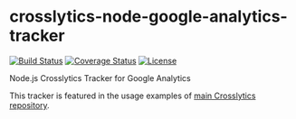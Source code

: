 # crosslytics-node-google-analytics-tracker
[![Build Status](https://travis-ci.org/CrossLead/crosslytics-node-google-analytics-tracker.svg?branch=master)](https://travis-ci.org/CrossLead/crosslytics-node-google-analytics-tracker?branch=master)
[![Coverage Status](https://coveralls.io/repos/github/CrossLead/crosslytics-node-google-analytics-tracker/badge.svg?branch=master)](https://coveralls.io/github/CrossLead/crosslytics-node-google-analytics-tracker?branch=master)
[![License](https://img.shields.io/badge/License-Apache%202.0-blue.svg)](https://opensource.org/licenses/Apache-2.0)

Node.js Crosslytics Tracker for Google Analytics

This tracker is featured in the usage examples of [main Crosslytics repository](https://github.com/CrossLead/crosslytics#usage).
